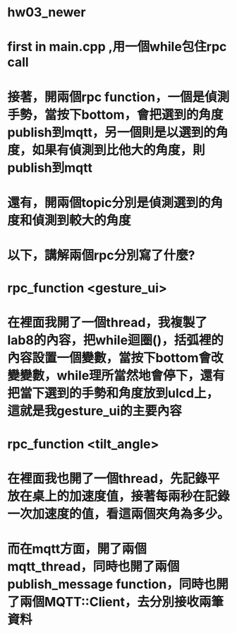 # hw03_newer
# first in main.cpp ,用一個while包住rpc call
# 接著，開兩個rpc function，一個是偵測手勢，當按下bottom，會把選到的角度publish到mqtt，另一個則是以選到的角度，如果有偵測到比他大的角度，則publish到mqtt
# 還有，開兩個topic分別是偵測選到的角度和偵測到較大的角度
# 以下，講解兩個rpc分別寫了什麼?
# rpc_function <gesture_ui>
# 在裡面我開了一個thread，我複製了lab8的內容，把while迴圈()，括弧裡的內容設置一個變數，當按下bottom會改變變數，while理所當然地會停下，還有把當下選到的手勢和角度放到ulcd上，這就是我gesture_ui的主要內容
# rpc_function <tilt_angle>
# 在裡面我也開了一個thread，先記錄平放在桌上的加速度值，接著每兩秒在記錄一次加速度的值，看這兩個夾角為多少。
# 而在mqtt方面，開了兩個mqtt_thread，同時也開了兩個publish_message function，同時也開了兩個MQTT::Client，去分別接收兩筆資料
